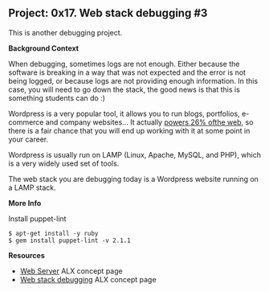## __Project: 0x17. Web stack debugging #3__

This is another debugging project.

__Background Context__

When debugging, sometimes logs are not enough. Either because the software is breaking in a way that was not expected and the error is not being logged, or because logs are not providing enough information. In this case, you will need to go down the stack, the good news is that this is something students can do :)

Wordpress is a very popular tool, it allows you to run blogs, portfolios, e-commerce and company websites… It actually [powers 26% ofthe web](https://managewp.com/blog/statistics-about-wordpress-usage), so there is a fair chance that you will end up working with it at some point in your career.

Wordpress is usually run on LAMP (Linux, Apache, MySQL, and PHP), which is a very widely used set of tools.

The web stack you are debugging today is a Wordpress website running on a LAMP stack.

__More Info__

Install puppet-lint

```
$ apt-get install -y ruby
$ gem install puppet-lint -v 2.1.1
```

__Resources__

- [Web Server](https://intranet.alxswe.com/concepts/17) ALX concept page
- [Web stack debugging](https://intranet.alxswe.com/concepts/68) ALX concept page
